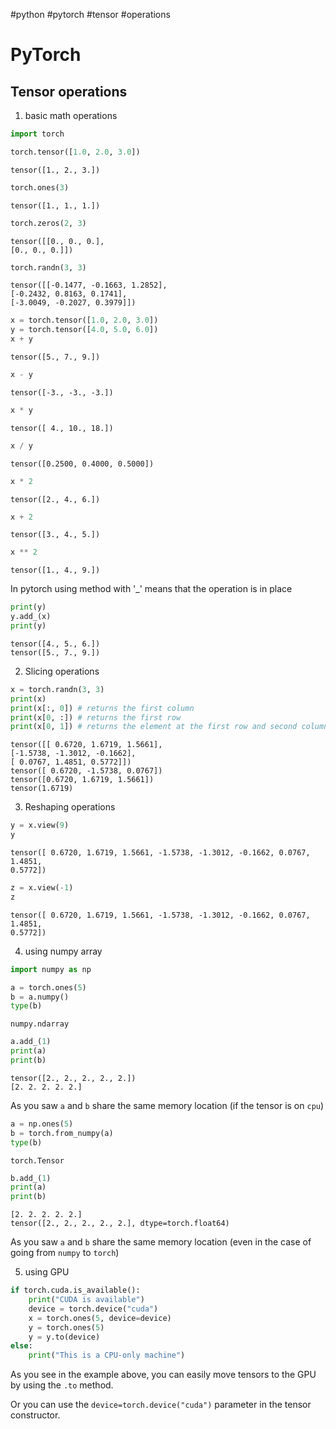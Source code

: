 #python #pytorch #tensor #operations

# PyTorch

## Tensor operations

1. basic math operations

```python
import torch
```

```python
torch.tensor([1.0, 2.0, 3.0])
```

```output
tensor([1., 2., 3.])
```

```python
torch.ones(3)
```

```output
tensor([1., 1., 1.])
```

```python
torch.zeros(2, 3)
```

```output
tensor([[0., 0., 0.],
[0., 0., 0.]])
```  
  
```python
torch.randn(3, 3)
```

```output
tensor([[-0.1477, -0.1663, 1.2852],
[-0.2432, 0.8163, 0.1741],
[-3.0049, -0.2027, 0.3979]])
```

```python
x = torch.tensor([1.0, 2.0, 3.0])
y = torch.tensor([4.0, 5.0, 6.0])
x + y
```

```ouput
tensor([5., 7., 9.])
```
  
```python
x - y
```

```ouput
tensor([-3., -3., -3.])
```

```python
x * y
```

```ouput
tensor([ 4., 10., 18.])
```
  
```python
x / y
```

```output
tensor([0.2500, 0.4000, 0.5000])
```

```python
x * 2
```  

```ouput
tensor([2., 4., 6.])
```
  
```python
x + 2
```

```output
tensor([3., 4., 5.])
```
  
```python
x ** 2
```

```ouput
tensor([1., 4., 9.])
```
  
In pytorch using method with '_' means that the operation is in place

```python
print(y)
y.add_(x)
print(y)
```

```outout
tensor([4., 5., 6.])
tensor([5., 7., 9.])
```
  
2. Slicing operations

```python
x = torch.randn(3, 3)
print(x)
print(x[:, 0]) # returns the first column
print(x[0, :]) # returns the first row
print(x[0, 1]) # returns the element at the first row and second column
```

```output
tensor([[ 0.6720, 1.6719, 1.5661],
[-1.5738, -1.3012, -0.1662],
[ 0.0767, 1.4851, 0.5772]])
tensor([ 0.6720, -1.5738, 0.0767])
tensor([0.6720, 1.6719, 1.5661])
tensor(1.6719)
```

3. Reshaping operations

```python
y = x.view(9)
y
```

```output
tensor([ 0.6720, 1.6719, 1.5661, -1.5738, -1.3012, -0.1662, 0.0767, 1.4851,
0.5772])
```
  
```python
z = x.view(-1)
z
```

```ouput
tensor([ 0.6720, 1.6719, 1.5661, -1.5738, -1.3012, -0.1662, 0.0767, 1.4851,
0.5772])
```
  
4. using numpy array

```python
import numpy as np
```

```python
a = torch.ones(5)
b = a.numpy()
type(b)
```

  ```output
numpy.ndarray
```

  ```python
a.add_(1)
print(a)
print(b)
```

```output
tensor([2., 2., 2., 2., 2.])
[2. 2. 2. 2. 2.]
```
  
As you saw `a` and `b` share the same memory location (if the tensor is on `cpu`)

```python
a = np.ones(5)
b = torch.from_numpy(a)
type(b)
```

```output
torch.Tensor
```
  
```python
b.add_(1)
print(a)
print(b)
```

```output
[2. 2. 2. 2. 2.]
tensor([2., 2., 2., 2., 2.], dtype=torch.float64)
```


As you saw `a` and `b` share the same memory location (even in the case of going from `numpy` to `torch`)

5. using GPU
```python
if torch.cuda.is_available():
	print("CUDA is available")
	device = torch.device("cuda")
	x = torch.ones(5, device=device)
	y = torch.ones(5)
	y = y.to(device)
else:
	print("This is a CPU-only machine")
```

As you see in the example above, you can easily move tensors to the GPU by using the `.to` method.

Or you can use the `device=torch.device("cuda")` parameter in the tensor constructor.